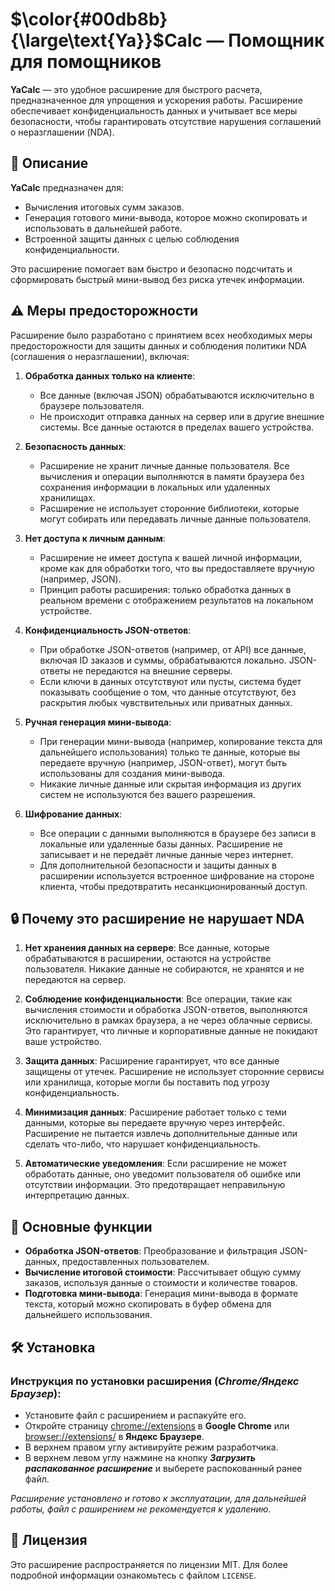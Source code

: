 # $\color{#00db8b}{\large\text{Ya}}$**Calc** — Помощник для помощников

**YaCalc** — это удобное расширение для быстрого расчета, предназначенное для упрощения и ускорения работы. Расширение обеспечивает конфиденциальность данных и учитывает все меры безопасности, чтобы гарантировать отсутствие нарушения соглашений о неразглашении (NDA).

## 🚀 Описание

**YaCalc** предназначен для:

- Вычисления итоговых сумм заказов.
- Генерация готового мини-вывода, которое можно скопировать и использовать в дальнейшей работе.
- Встроенной защиты данных с целью соблюдения конфиденциальности.

Это расширение помогает вам быстро и безопасно подсчитать и сформировать быстрый мини-вывод без риска утечек информации.

## ⚠️ Меры предосторожности

Расширение было разработано с принятием всех необходимых меры предосторожности для защиты данных и соблюдения политики NDA (соглашения о неразглашении), включая:

1. **Обработка данных только на клиенте**:
   - Все данные (включая JSON) обрабатываются исключительно в браузере пользователя.
   - Не происходит отправка данных на сервер или в другие внешние системы. Все данные остаются в пределах вашего устройства.

2. **Безопасность данных**:
   - Расширение не хранит личные данные пользователя. Все вычисления и операции выполняются в памяти браузера без сохранения информации в локальных или удаленных хранилищах.
   - Расширение не использует сторонние библиотеки, которые могут собирать или передавать личные данные пользователя.

3. **Нет доступа к личным данным**:
   - Расширение не имеет доступа к вашей личной информации, кроме как для обработки того, что вы предоставляете вручную (например, JSON).
   - Принцип работы расширения: только обработка данных в реальном времени с отображением результатов на локальном устройстве.

4. **Конфиденциальность JSON-ответов**:
   - При обработке JSON-ответов (например, от API) все данные, включая ID заказов и суммы, обрабатываются локально. JSON-ответы не передаются на внешние серверы.
   - Если ключи в данных отсутствуют или пусты, система будет показывать сообщение о том, что данные отсутствуют, без раскрытия любых чувствительных или приватных данных.

5. **Ручная генерация мини-вывода**:
   - При генерации мини-вывода (например, копирование текста для дальнейшего использования) только те данные, которые вы передаете вручную (например, JSON-ответ), могут быть использованы для создания мини-вывода.
   - Никакие личные данные или скрытая информация из других систем не используются без вашего разрешения.

6. **Шифрование данных**:
   - Все операции с данными выполняются в браузере без записи в локальные или удаленные базы данных. Расширение не записывает и не передаёт личные данные через интернет.
   - Для дополнительной безопасности и защиты данных в расширении используется встроенное шифрование на стороне клиента, чтобы предотвратить несанкционированный доступ.

## 🔒 Почему это расширение не нарушает NDA

1. **Нет хранения данных на сервере**: Все данные, которые обрабатываются в расширении, остаются на устройстве пользователя. Никакие данные не собираются, не хранятся и не передаются на сервер.

2. **Соблюдение конфиденциальности**: Все операции, такие как вычисления стоимости и обработка JSON-ответов, выполняются исключительно в рамках браузера, а не через облачные сервисы. Это гарантирует, что личные и корпоративные данные не покидают ваше устройство.

3. **Защита данных**: Расширение гарантирует, что все данные защищены от утечек. Расширение не использует сторонние сервисы или хранилища, которые могли бы поставить под угрозу конфиденциальность.

4. **Минимизация данных**: Расширение работает только с теми данными, которые вы передаете вручную через интерфейс. Расширение не пытается извлечь дополнительные данные или сделать что-либо, что нарушает конфиденциальность.

5. **Автоматические уведомления**: Если расширение не может обработать данные, оно уведомит пользователя об ошибке или отсутствии информации. Это предотвращает неправильную интерпретацию данных.

## 🎯 Основные функции

- **Обработка JSON-ответов**: Преобразование и фильтрация JSON-данных, предоставленных пользователем.
- **Вычисление итоговой стоимости**: Рассчитывает общую сумму заказов, используя данные о стоимости и количестве товаров.
- **Подготовка мини-вывода**: Генерация мини-вывода в формате текста, который можно скопировать в буфер обмена для дальнейшего использования.

## 🛠️ Установка

### Инструкция по установки расширения (*Chrome/Яндекс Браузер*):
+ Установите файл с расширением и распакуйте его.
+ Откройте страницу [chrome://extensions](chrome://extensions) в **Google Chrome** или [browser://extensions/](browser://extensions/) в **Яндекс Браузере**.
+ В верхнем правом углу активируйте режим разработчика.
+ В верхнем левом углу нажмине на кнопку ***Загрузить распакованное расширение*** и выберете распокованный ранее файл.

*Расширение установлено и готово к эксплуатации, для дальнейшей работы, файл с раширением не рекомендуется к удалению.*

## 📝 Лицензия

Это расширение распространяется по лицензии MIT. Для более подробной информации ознакомьтесь с файлом `LICENSE`.
